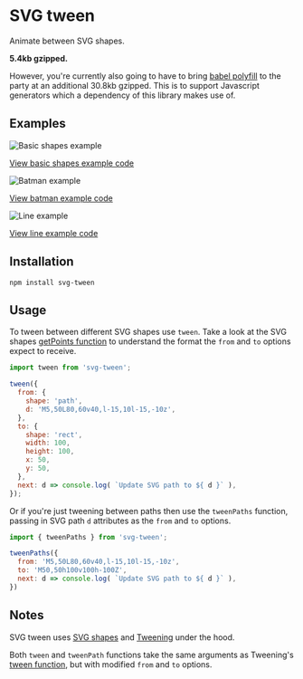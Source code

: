 # SVG tween

Animate between SVG shapes.

**5.4kb gzipped.**

However, you're currently also going to have to bring
[babel polyfill](https://cdnjs.com/libraries/babel-polyfill)
to the party at an additional 30.8kb gzipped. This is to
support Javascript generators which a dependency of this library
makes use of.

## Examples

![Basic shapes example](https://www.dropbox.com/s/9czewgnfkp59yfn/basic-shapes.gif?raw=1)

[View basic shapes example code](./examples/basic-shapes)

![Batman example](https://www.dropbox.com/s/2n92b1uqh6rao8q/batman.gif?raw=1)

[View batman example code](./examples/batman)

![Line example](https://www.dropbox.com/s/y3rn6r62c07ln36/line.gif?raw=1)

[View line example code](./examples/line)

[](./examples/basic-shapes)

## Installation

```
npm install svg-tween
```

## Usage

To tween between different SVG shapes use `tween`. Take a
look at the SVG shapes
[getPoints function](https://github.com/colinmeinke/svg-shapes#usage)
to understand the format the `from` and `to` options expect
to receive.

```js
import tween from 'svg-tween';

tween({
  from: {
    shape: 'path',
    d: 'M5,50L80,60v40,l-15,10l-15,-10z',
  },
  to: {
    shape: 'rect',
    width: 100,
    height: 100,
    x: 50,
    y: 50,
  },
  next: d => console.log( `Update SVG path to ${ d }` ),
});
```

Or if you're just tweening between paths then use the
`tweenPaths` function, passing in SVG path `d` attributes as
the `from` and `to` options.

```js
import { tweenPaths } from 'svg-tween';

tweenPaths({
  from: 'M5,50L80,60v40,l-15,10l-15,-10z',
  to: 'M50,50h100v100h-100Z',
  next: d => console.log( `Update SVG path to ${ d }` ),
})
```

## Notes

SVG tween uses [SVG shapes](https://github.com/colinmeinke/svg-shapes)
and [Tweening](https://github.com/colinmeinke/tweening) under
the hood.

Both `tween` and `tweenPath` functions take the same arguments
as Tweening's [tween function](https://github.com/colinmeinke/tweening#options),
but with modified `from` and `to` options.
